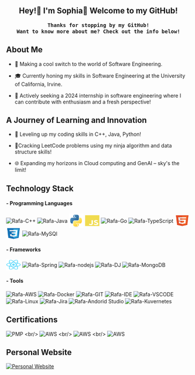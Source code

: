 
<h2 align="center"> Hey!🌟  I'm Sophia🌸	Welcome to my GitHub!</h2>
<p align="center"> 
  <samp>
    <strong>Thanks for stopping by my GitHub!<br/>Want to know more about me? Check out the info below!</strong>
    <br>
  </samp>
</p>


## About Me

- 🌈 Making a cool switch to the world of Software Engineering.

- 🎓 Currently honing my skills in Software Engineering at the University of California, Irvine.

- 🌱 Actively seeking a 2024 internship in software engineering where I can contribute with enthusiasm and a fresh perspective!
  

## A Journey of Learning and Innovation

- 🚀 Leveling up my coding skills in C++, Java, Python!
  
- 💪Cracking LeetCode problems using my ninja algorithm and data structure skills!
  
- 🌐 Expanding my horizons in Cloud computing and GenAI – sky's the limit!


## Technology Stack

#### - Programming Languages
<div style="display: inline_block">
  <img align="center" alt="Rafa-C++" height="35" width="35" src="https://cdn.jsdelivr.net/gh/devicons/devicon@latest/icons/cplusplus/cplusplus-original.svg">
  <img align="center" alt="Rafa-Java" height="40" width="40" src="https://cdn.jsdelivr.net/gh/devicons/devicon/icons/java/java-original-wordmark.svg">
  <img align="center" alt="Rafa-Python" height="40" width="40" src="https://raw.githubusercontent.com/devicons/devicon/master/icons/python/python-original.svg">
  <img align="center" alt="Rafa-Js" height="30" width="40" src="https://raw.githubusercontent.com/devicons/devicon/master/icons/javascript/javascript-plain.svg">
  <img align="center" alt="Rafa-Go" height="50" width="45" src="https://cdn.jsdelivr.net/gh/devicons/devicon/icons/go/go-original-wordmark.svg">
  <img align="center" alt="Rafa-TypeScript" height="30" width="35" src="https://cdn.jsdelivr.net/gh/devicons/devicon@latest/icons/typescript/typescript-original.svg">
  <img align="center" alt="Rafa-HTML" height="30" width="40" src="https://raw.githubusercontent.com/devicons/devicon/master/icons/html5/html5-original.svg">
  <img align="center" alt="Rafa-CSS" height="30" width="40" src="https://raw.githubusercontent.com/devicons/devicon/master/icons/css3/css3-original.svg">
  <img align="center" alt="Rafa-MySQl" height="40" width="40" src="https://cdn.jsdelivr.net/gh/devicons/devicon/icons/mysql/mysql-original-wordmark.svg">
  
#### - Frameworks
<div style="display: inline_block">
  <img align="center" alt="Rafa-React" height="30" width="40" src="https://raw.githubusercontent.com/devicons/devicon/master/icons/react/react-original.svg">
  <img align="center" alt="Rafa-Spring" height="30" width="40" src="https://cdn.jsdelivr.net/gh/devicons/devicon/icons/spring/spring-original.svg">
  <img align="center" alt="Rafa-nodejs" height="30" width="40" src="https://cdn.jsdelivr.net/gh/devicons/devicon@latest/icons/nodejs/nodejs-original-wordmark.svg">
  <img align="center" alt="Rafa-DJ" height="30" width="40" src="https://cdn.jsdelivr.net/gh/devicons/devicon@latest/icons/django/django-plain.svg">
  <img align="center" alt="Rafa-MongoDB" height="30" width="40" src="https://cdn.jsdelivr.net/gh/devicons/devicon@latest/icons/mongodb/mongodb-original-wordmark.svg">

  

  
#### - Tools
<div style="display: inline_block">
  <img align="center" alt="Rafa-AWS" height="45" width="45" src="https://cdn.jsdelivr.net/gh/devicons/devicon/icons/amazonwebservices/amazonwebservices-original-wordmark.svg">
  <img align="center" alt="Rafa-Docker" height="40" width="40" src="https://cdn.jsdelivr.net/gh/devicons/devicon/icons/docker/docker-plain-wordmark.svg">
  <img align="center" alt="Rafa-GIT" height="45" width="45" src="https://cdn.jsdelivr.net/gh/devicons/devicon/icons/git/git-original-wordmark.svg">
  <img align="center" alt="Rafa-IDE" height="30" width="40" src="https://cdn.jsdelivr.net/gh/devicons/devicon/icons/intellij/intellij-original.svg">
  <img align="center" alt="Rafa-VSCODE" height="30" width="40" src="https://cdn.jsdelivr.net/gh/devicons/devicon/icons/vscode/vscode-original.svg">
  <img align="center" alt="Rafa-Linux" height="30" width="40" src="https://cdn.jsdelivr.net/gh/devicons/devicon/icons/linux/linux-original.svg">
  <img align="center" alt="Rafa-Jira" height="35" width="40" src="https://cdn.jsdelivr.net/gh/devicons/devicon@latest/icons/jira/jira-original-wordmark.svg">
  <img align="center" alt="Rafa-Andorid Studio" height="45" width="50" src="https://cdn.jsdelivr.net/gh/devicons/devicon@latest/icons/androidstudio/androidstudio-original-wordmark.svg">
  <img align="center" alt="Rafa-Kuvernetes" height="45" width="40" src="https://cdn.jsdelivr.net/gh/devicons/devicon@latest/icons/kubernetes/kubernetes-original-wordmark.svg">



## Certifications
![PMP](https://img.shields.io/badge/PMP(Project_Management_Professional)-DB7093?style=for-the-badge&logo=coursera&logoColor=white)
<br/>
![AWS](https://img.shields.io/badge/AWS_SAA(Solution_Architect_Associate)-D8BFD8?style=for-the-badge&logo=amazon-aws&logoColor=white)
<br/>
![AWS](https://img.shields.io/badge/AWS_CP(Cloud_Practitioner)-adcfe6?style=for-the-badge&logo=amazon-aws&logoColor=white)
<br/>
![AWS](https://img.shields.io/badge/AZURE_AZ_900-afcfaf?style=for-the-badge&logo=microsoft-azure&logoColor=white)

## Personal Website
<a href="https://shu682682.github.io/">
  <img src="https://img.shields.io/badge/Personal_Web-fff3b1?style=for-the-badge&logo=your-logo-choice&logoColor=white" alt="Personal Website">
</a>





